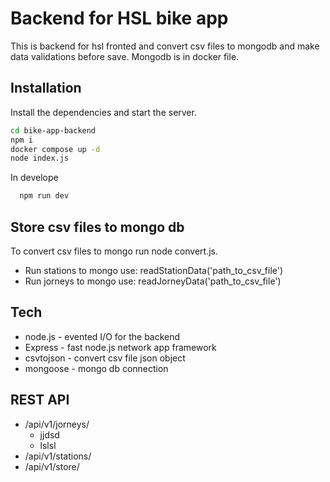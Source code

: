# Backend for HSL bike app

This is backend for hsl fronted and convert csv files to mongodb and make data validations before save. Mongodb is in docker file. 

## Installation

Install the dependencies and start the server.

```sh
cd bike-app-backend
npm i
docker compose up -d
node index.js 
```
In develope 
```sh
  npm run dev
```

## Store csv files to mongo db

To convert csv files to mongo run node convert.js.
- Run stations to mongo use:  readStationData('path_to_csv_file')
- Run jorneys to mongo use: readJorneyData('path_to_csv_file')



## Tech

- node.js - evented I/O for the backend
- Express - fast node.js network app framework
- csvtojson - convert csv file json object
- mongoose - mongo db connection


## REST API 

- /api/v1/jorneys/
  - jjdsd
  - lslsl
- /api/v1/stations/
- /api/v1/store/ 



